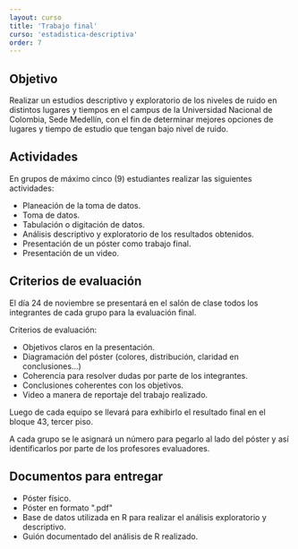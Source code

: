 ```yaml
---
layout: curso
title: 'Trabajo final'
curso: 'estadistica-descriptiva'
order: 7
---
```


## Objetivo

Realizar un estudios descriptivo y exploratorio de los niveles de ruido
en distintos lugares y tiempos en el campus de la
Universidad Nacional de Colombia, Sede Medellín, con el fin de determinar
mejores opciones de lugares y tiempo de estudio que tengan bajo nivel de ruido.


## Actividades

En grupos de máximo cinco (9) estudiantes realizar las siguientes actividades:
   * Planeación de la toma de datos.
   * Toma de datos.
   * Tabulación o digitación de datos.
   * Análisis descriptivo y exploratorio de los resultados obtenidos.
   * Presentación de un póster como trabajo final.
   * Presentación de un video.

## Criterios de evaluación

El día 24 de noviembre se presentará en el salón de clase todos los integrantes
de cada grupo para la evaluación final.

Criterios de evaluación:
 * Objetivos claros en la presentación.
 * Diagramación del póster (colores, distribución, claridad en conclusiones...)   
 * Coherencia para resolver dudas por parte de los integrantes.
 * Conclusiones coherentes con los objetivos.
 * Video a manera de reportaje del trabajo realizado.

Luego de cada equipo se llevará para exhibirlo el resultado final en el
bloque 43, tercer piso.

A cada grupo se le asignará un número para pegarlo al lado del póster y
así identificarlos por parte de los profesores evaluadores.

## Documentos para entregar

* Póster físico.
* Póster en formato ".pdf"
* Base de datos utilizada en R para realizar el análisis exploratorio y
  descriptivo.
* Guión documentado del análisis de R realizado.

